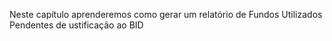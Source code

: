 Neste capítulo aprenderemos como gerar um relatório de Fundos Utilizados Pendentes de ustificação ao BID